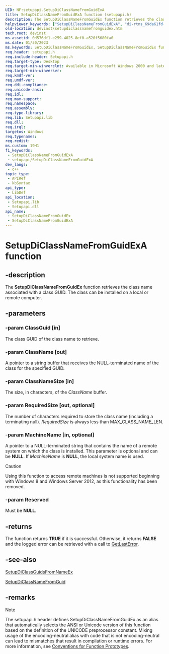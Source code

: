 ```yaml
---
UID: NF:setupapi.SetupDiClassNameFromGuidExA
title: SetupDiClassNameFromGuidExA function (setupapi.h)
description: The SetupDiClassNameFromGuidEx function retrieves the class name associated with a class GUID. The class can be installed on a local or remote computer. (ANSI)
helpviewer_keywords: ["SetupDiClassNameFromGuidExA", "di-rtns_69da61fd-b042-4b1b-92a4-d40418f18794.xml"]
old-location: devinst\setupdiclassnamefromguidex.htm
tech.root: devinst
ms.assetid: 0d576df1-e259-4025-8ef0-a520f5680fa0
ms.date: 01/30/2023
ms.keywords: SetupDiClassNameFromGuidEx, SetupDiClassNameFromGuidEx function [Device and Driver Installation], SetupDiClassNameFromGuidExA, SetupDiClassNameFromGuidExW, devinst.setupdiclassnamefromguidex, di-rtns_69da61fd-b042-4b1b-92a4-d40418f18794.xml, setupapi/SetupDiClassNameFromGuidEx
req.header: setupapi.h
req.include-header: Setupapi.h
req.target-type: Desktop
req.target-min-winverclnt: Available in Microsoft Windows 2000 and later versions of Windows.
req.target-min-winversvr: 
req.kmdf-ver: 
req.umdf-ver: 
req.ddi-compliance: 
req.unicode-ansi: 
req.idl: 
req.max-support: 
req.namespace: 
req.assembly: 
req.type-library: 
req.lib: Setupapi.lib
req.dll: 
req.irql: 
targetos: Windows
req.typenames: 
req.redist: 
ms.custom: 19H1
f1_keywords:
 - SetupDiClassNameFromGuidExA
 - setupapi/SetupDiClassNameFromGuidExA
dev_langs:
 - c++
topic_type:
 - APIRef
 - kbSyntax
api_type:
 - LibDef
api_location:
 - Setupapi.lib
 - Setupapi.dll
api_name:
 - SetupDiClassNameFromGuidEx
 - SetupDiClassNameFromGuidExA
---
```


# SetupDiClassNameFromGuidExA function


## -description

The <b>SetupDiClassNameFromGuidEx</b> function retrieves the class name associated with a class GUID. The class can be installed on a local or remote computer.

## -parameters

### -param ClassGuid [in]

The class GUID of the class name to retrieve.

### -param ClassName [out]

A pointer to a string buffer that receives the NULL-terminated name of the class for the specified GUID.

### -param ClassNameSize [in]

The size, in characters, of the <i>ClassName</i> buffer.

### -param RequiredSize [out, optional]

The number of characters required to store the class name (including a terminating null). <i>RequiredSize</i> is always less than MAX_CLASS_NAME_LEN.

### -param MachineName [in, optional]

A pointer to a NULL-terminated string that contains the name of a remote system on which the class is installed. This parameter is optional and can be <b>NULL</b>. If <i>MachineName</i> is <b>NULL</b>, the local system name is used.

> [!CAUTION]
> Using this function to access remote machines is not supported beginning with Windows 8 and Windows Server 2012, as this functionality has been removed.

### -param Reserved

Must be <b>NULL</b>.

## -returns

The function returns <b>TRUE</b> if it is successful. Otherwise, it returns <b>FALSE</b> and the logged error can be retrieved with a call to <a href="/windows/win32/api/errhandlingapi/nf-errhandlingapi-getlasterror">GetLastError</a>.

## -see-also

<a href="/windows/desktop/api/setupapi/nf-setupapi-setupdiclassguidsfromnameexa">SetupDiClassGuidsFromNameEx</a>



<a href="/windows/desktop/api/setupapi/nf-setupapi-setupdiclassnamefromguida">SetupDiClassNameFromGuid</a>

## -remarks

> [!NOTE]
> The setupapi.h header defines SetupDiClassNameFromGuidEx as an alias that automatically selects the ANSI or Unicode version of this function based on the definition of the UNICODE preprocessor constant. Mixing usage of the encoding-neutral alias with code that is not encoding-neutral can lead to mismatches that result in compilation or runtime errors. For more information, see [Conventions for Function Prototypes](/windows/win32/intl/conventions-for-function-prototypes).
